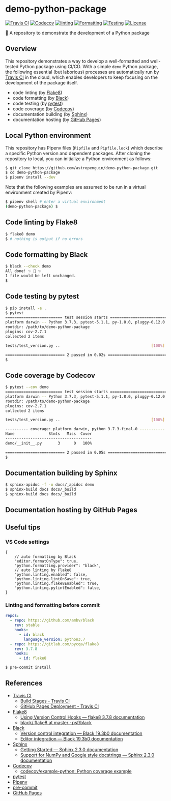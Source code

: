 # demo-python-package

[![Travis CI](https://img.shields.io/travis/astropenguin/demo-python-package/master.svg?label=Travis%20CI&style=flat-square)](https://travis-ci.org/astropenguin/demo-python-package)
[![Codecov](https://img.shields.io/codecov/c/github/astropenguin/demo-python-package?label=Codecov&style=flat-square)](https://img.shields.io/codecov/c/github/astropenguin/demo-python-package)
[![linting](https://img.shields.io/badge/Linting-Flake8-orange?style=flat-square)](http://flake8.pycqa.org/en/latest/)
[![Formatting](https://img.shields.io/badge/Formatting-Black-333?style=flat-square)](https://black.readthedocs.io/en/stable/)
[![Testing](https://img.shields.io/badge/Testing-pytest-yellow?style=flat-square)](https://black.readthedocs.io/en/stable/)
[![License](https://img.shields.io/badge/license-MIT-blue.svg?label=License&style=flat-square)](LICENSE)

:gift: A repository to demonstrate the development of a Python package

## Overview

This repository demonstrates a way to develop a well-formatted and well-tested Python package using CI/CD.
With a simple `demo` Python package, the following essential (but laborious) processes are automatically run by [Travis CI] in the cloud, which enables developers to keep focusing on the development of the package itself.

- code linting (by [Flake8])
- code formatting (by [Black])
- code testing (by [pytest])
- code coverage (by [Codecov])
- documentation building (by [Sphinx])
- documentation hosting (by [GitHub Pages])

## Local Python environment

This repository has Pipenv files (`Pipfile` and `Pipfile.lock`) which describe a specific Python version and dependent packages.
After cloning the repository to local, you can initialize a Python environment as follows:

```bash
$ git clone https://github.com/astropenguin/demo-python-package.git
$ cd demo-python-package
$ pipenv install --dev
```

Note that the following examples are assumed to be run in a virtual environment created by Pipenv:

```bash
$ pipenv shell # enter a virtual environment
(demo-python-package) $
```

## Code linting by Flake8

```bash
$ flake8 demo
$ # nothing is output if no errors
```

## Code formatting by Black

```bash
$ black --check demo
All done! ✨ 🍰 ✨
1 file would be left unchanged.
$
```

## Code testing by pytest

```bash
$ pip install -e .
$ pytest
========================= test session starts =========================
platform darwin -- Python 3.7.3, pytest-5.1.1, py-1.8.0, pluggy-0.12.0
rootdir: /path/to/demo-python-package
plugins: cov-2.7.1
collected 2 items

tests/test_version.py ..                                        [100%]

========================== 2 passed in 0.02s ==========================
$
```

## Code coverage by Codecov

```bash
$ pytest --cov demo
========================= test session starts =========================
platform darwin -- Python 3.7.3, pytest-5.1.1, py-1.8.0, pluggy-0.12.0
rootdir: /path/to/demo-python-package
plugins: cov-2.7.1
collected 2 items

tests/test_version.py ..                                        [100%]

---------- coverage: platform darwin, python 3.7.3-final-0 -----------
Name               Stmts   Miss  Cover
--------------------------------------
demo/__init__.py       3      0   100%

========================== 2 passed in 0.05s ==========================
$
```

## Documentation building by Sphinx

```bash
$ sphinx-apidoc -f -o docs/_apidoc demo
$ sphinx-build docs docs/_build
$ sphinx-build docs docs/_build
```

## Documentation hosting by GitHub Pages

## Useful tips

### VS Code settings

```jsonc
{
    // auto formatting by Black
    "editor.formatOnType": true,
    "python.formatting.provider": "black",
    // auto linting by Flake8
    "python.linting.enabled": false,
    "python.linting.lintOnSave": true,
    "python.linting.flake8Enabled": true,
    "python.linting.pylintEnabled": false,
}
```

### Linting and formatting before commit

```yaml
repos:
  - repo: https://github.com/ambv/black
    rev: stable
    hooks:
      - id: black
        language_version: python3.7
  - repo: https://gitlab.com/pycqa/flake8
    rev: 3.7.8
    hooks:
      - id: flake8
```

```bash
$ pre-commit install
```

## References

- [Travis CI]
    - [Build Stages \- Travis CI](https://docs.travis-ci.com/user/build-stages)
    - [GitHub Pages Deployment \- Travis CI](https://docs.travis-ci.com/user/deployment/pages/)
- [Flake8]
    - [Using Version Control Hooks — flake8 3\.7\.8 documentation](http://flake8.pycqa.org/en/latest/user/using-hooks.html)
    - [black/\.flake8 at master · psf/black](https://github.com/psf/black/blob/master/.flake8)
- [Black]
    - [Version control integration — Black 19\.3b0 documentation](https://black.readthedocs.io/en/stable/version_control_integration.html)
    - [Editor integration — Black 19\.3b0 documentation](https://black.readthedocs.io/en/stable/editor_integration.html)
- [Sphinx]
    - [Getting Started — Sphinx 2\.3\.0 documentation](https://www.sphinx-doc.org/en/2.0/usage/quickstart.html)
    - [Support for NumPy and Google style docstrings — Sphinx 2\.3\.0 documentation](https://www.sphinx-doc.org/en/2.0/usage/extensions/napoleon.html)
- [Codecov]
    - [codecov/example\-python: Python coverage example](https://github.com/codecov/example-python)
- [pytest]
- [Pipenv]
- [pre-commit]
- [GitHub Pages]

[Travis CI]: https://travis-ci.org
[Flake8]: http://flake8.pycqa.org/en/latest
[Black]: https://black.readthedocs.io/en/stable
[pytest]: https://docs.pytest.org/en/latest
[Codecov]: https://codecov.io
[Sphinx]: http://www.sphinx-doc.org/en/master
[GitHub Pages]: https://pages.github.com
[Pipenv]: https://pipenv.readthedocs.io/en/latest
[pre-commit]: https://pre-commit.com/
